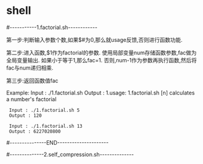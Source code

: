 # shell
#-----------1.factorial.sh------------

第一步:判断输入参数个数,如果$#为0,那么就usage反馈,否则进行函数功能.

第二步:进入函数,$1作为factorial的参数.
		使用局部变量num存储函数参数,fac做为全局变量输出.
	    如果小于等于1,那么fac=1.
		否则,num-1作为参数再执行函数,然后将fac与num递归相乘.

第三步:返回函数值fac

Example:
Input : ./1.factorial.sh
Output : 1.usage: 1.factorial.sh [n]
	 calculates a number's factorial

	 Input : ./1.factorial.sh 5
	 Output : 120

	 Input : ./1.factorial.sh 13
	 Output : 6227020800
#---------------END---------------------

#--------------2.self_compression.sh--------------

